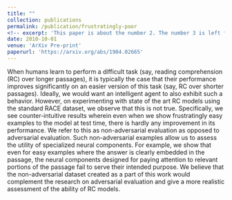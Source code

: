 ```yaml
---
title: ""
collection: publications
permalink: /publication/frustratingly-poor
<!-- excerpt: 'This paper is about the number 2. The number 3 is left for future work.' -->
date: 2010-10-01
venue: 'ArXiv Pre-print'
paperurl: 'https://arxiv.org/abs/1904.02665'
---
```

When humans learn to perform a difficult task (say, reading comprehension (RC) over longer passages), it is typically the case that their performance improves significantly on an easier version of this task (say, RC over shorter passages). Ideally, we would want an intelligent agent to also exhibit such a behavior. However, on experimenting with state of the art RC models using the standard RACE dataset, we observe that this is not true. Specifically, we see counter-intuitive results wherein even when we show frustratingly easy examples to the model at test time, there is hardly any improvement in its performance. We refer to this as non-adversarial evaluation as opposed to adversarial evaluation. Such non-adversarial examples allow us to assess the utility of specialized neural components. For example, we show that even for easy examples where the answer is clearly embedded in the passage, the neural components designed for paying attention to relevant portions of the passage fail to serve their intended purpose. We believe that the non-adversarial dataset created as a part of this work would complement the research on adversarial evaluation and give a more realistic assessment of the ability of RC models.